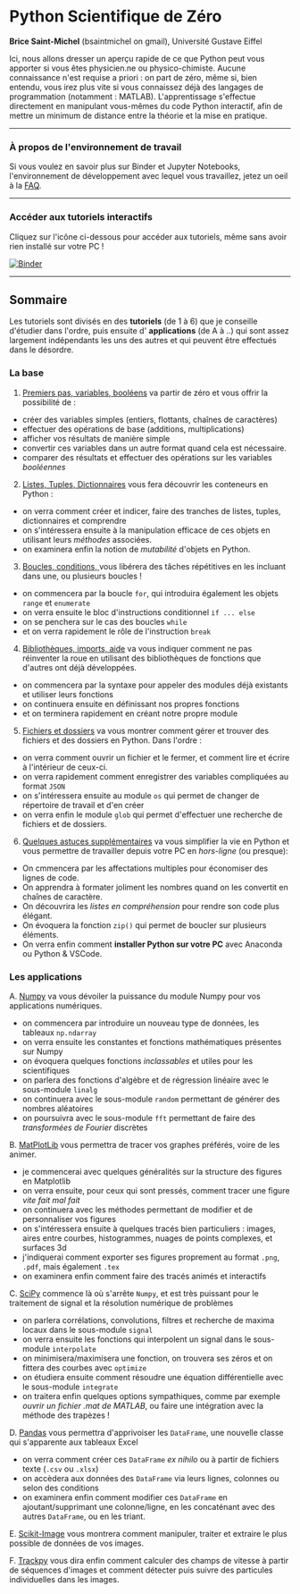 # Python Scientifique de Zéro

__Brice Saint-Michel__ (bsaintmichel on gmail), Université Gustave Eiffel

Ici, nous allons dresser un aperçu rapide de ce que Python peut vous apporter si vous êtes physicien.ne ou physico-chimiste. Aucune connaissance n'est requise a priori : on part de zéro, même si, bien entendu, vous irez plus vite si vous connaissez déjà des langages de programmation (notamment : MATLAB). L'apprentissage s'effectue directement en manipulant vous-mêmes du code Python interactif, afin de mettre un minimum de distance entre la théorie et la mise en pratique.

---------------------------------------

### À propos de l'environnement de travail

Si vous voulez en savoir plus sur Binder et Jupyter Notebooks, l'environnement de développement avec lequel vous travaillez, jetez un oeil à la [FAQ](./FAQ.md).

----------------------------------

### Accéder aux tutoriels interactifs 

Cliquez sur l'icône ci-dessous pour accéder aux tutoriels, même sans avoir rien installé sur votre PC !

[![Binder](https://mybinder.org/badge_logo.svg)](https://mybinder.org/v2/gh/bsaintmichel/PythonZero/HEAD)

---------------------------------

## Sommaire 

Les tutoriels sont divisés en des __tutoriels__ (de 1 à 6) que je conseille d'étudier dans l'ordre, puis ensuite d' __applications__ (de A à ..) qui sont assez largement indépendants les uns des autres et qui peuvent être effectués dans le désordre.

### La base 

1. [Premiers pas, variables, booléens](./Tutorial_1_SimpleThings.ipynb) va partir de zéro et vous offrir la possibilité de :
* créer des variables simples (entiers, flottants, chaînes de caractères)
* effectuer des opérations de base (additions, multiplications) 
* afficher vos résultats de manière simple
* convertir ces variables dans un autre format quand cela est nécessaire. 
* comparer des résultats et effectuer des opérations sur les variables _booléennes_

2. [Listes, Tuples, Dictionnaires](./Tutorial_2_ListsTuplesDicts.ipynb) vous fera découvrir les conteneurs en Python : 
* on verra comment créer et indicer, faire des tranches de listes, tuples, dictionnaires et comprendre 
* on s'intéressera ensuite à la manipulation efficace de ces objets en utilisant leurs _méthodes_ associées.
* on examinera enfin la notion de _mutabilité_ d'objets en Python.

3. [Boucles, conditions, ](./Tutorial_3_Loops.ipynb) vous libérera des tâches répétitives en les incluant dans une, ou plusieurs boucles !
* on commencera par la boucle `for`, qui introduira également les objets `range` et `enumerate`
* on verra ensuite le bloc d'instructions conditionnel `if ... else`
* on se penchera sur le cas des boucles `while`
* et on verra rapidement le rôle de l'instruction `break`

4. [Bibliothèques, imports, aide](./Tutorial_4_Imports.ipynb) va vous indiquer comment ne pas réinventer la roue en utilisant des bibliothèques de fonctions que d'autres ont déjà développées.
* on commencera par la syntaxe pour appeler des modules déjà existants et utiliser leurs fonctions
* on continuera ensuite en définissant nos propres fonctions 
* et on terminera rapidement en créant notre propre module 

5. [Fichiers et dossiers](./Tutorial_5_Files.ipynb) va vous montrer comment gérer et trouver des fichiers et des dossiers en Python. Dans l'ordre : 
* on verra comment ouvrir un fichier et le fermer, et comment lire et écrire à l'intérieur de ceux-ci. 
* on verra rapidement comment enregistrer des variables compliquées au format `JSON`
* on s'intéressera ensuite au module `os` qui permet de changer de répertoire de travail et d'en créer
* on verra enfin le module `glob` qui permet d'effectuer une recherche de fichiers et de dossiers.

6. [Quelques astuces supplémentaires](./Tutorial_6_Extras.ipynb) va vous simplifier la vie en Python et vous permettre de travailler depuis votre PC en _hors-ligne_ (ou presque):
* On cmmencera par les affectations multiples pour économiser des lignes de code.
* On apprendra à formater joliment les nombres quand on les convertit en chaînes de caractère.
* On découvrira les _listes en compréhension_ pour rendre son code plus élégant.
* On évoquera la fonction `zip()` qui permet de boucler sur plusieurs éléments. 
* On verra enfin comment __installer Python sur votre PC__ avec Anaconda ou Python & VSCode.


### Les applications 

A. [Numpy](./Application_A_Numpy.ipynb) va vous dévoiler la puissance du module Numpy pour vos applications numériques.
  * on commencera par introduire un nouveau type de données, les tableaux `np.ndarray`
  * on verra ensuite les constantes et fonctions mathématiques présentes sur Numpy
  * on évoquera quelques fonctions _inclassables_ et utiles pour les scientifiques 
  * on parlera des fonctions d'algèbre et de régression linéaire avec le sous-module `linalg` 
  * on continuera avec le sous-module `random` permettant de générer des nombres aléatoires
  * on poursuivra avec le sous-module `fft` permettant de faire des _transformées de Fourier_ discrètes

B. [MatPlotLib](./Application_B_MatPlotLib.ipynb) vous permettra de tracer vos graphes préférés, voire de les animer.
  * je commencerai avec quelques généralités sur la structure des figures en Matplotlib
  * on verra ensuite, pour ceux qui sont pressés, comment tracer une figure _vite fait mal fait_
  * on continuera avec les méthodes permettant de modifier et de personnaliser vos figures
  * on s'intéressera ensuite à quelques tracés bien particuliers : images, aires entre courbes, histogrammes, nuages de points complexes, et surfaces 3d
  * j'indiquerai comment exporter ses figures proprement au format `.png`, `.pdf`, mais également `.tex`
  * on examinera enfin comment faire des tracés animés et interactifs

C. [SciPy](./Application_C_Scipy) commence là où s'arrête `Numpy`, et est très puissant pour le traitement de signal et la résolution numérique de problèmes
  * on parlera corrélations, convolutions, filtres et recherche de maxima locaux dans le sous-module `signal`
  * on verra ensuite les fonctions qui interpolent un signal dans le sous-module `interpolate`
  * on minimisera/maximisera une fonction, on trouvera ses zéros et on fittera des courbes avec `optimize`
  * on étudiera ensuite comment résoudre une équation différentielle avec le sous-module `integrate`
  * on traitera enfin quelques options sympathiques, comme par exemple _ouvrir un fichier .mat de MATLAB_, ou faire une intégration avec la méthode des trapèzes !

D. [Pandas](./Application_D_Pandas.ipynb) vous permettra d'apprivoiser les `DataFrame`, une nouvelle classe qui s'apparente aux tableaux Excel
  * on verra comment créer ces `DataFrame` _ex nihilo_ ou à partir de fichiers texte (`.csv` ou `.xlsx`)
  * on accèdera aux données des `DataFrame` via leurs lignes, colonnes ou selon des conditions
  * on examinera enfin comment modifier ces `DataFrame` en ajoutant/supprimant une colonne/ligne, en les concaténant avec des autres `DataFrame`, ou en les triant.

E. [Scikit-Image](./Application_E_ScikitImage.ipynb) vous montrera comment manipuler, traiter et extraire le plus possible de données de vos images.

F. [Trackpy](./Application_F_PIV_Tracking.ipynb) vous dira enfin comment calculer des champs de vitesse à partir de séquences d'images et comment détecter puis suivre des particules individuelles dans les images.
